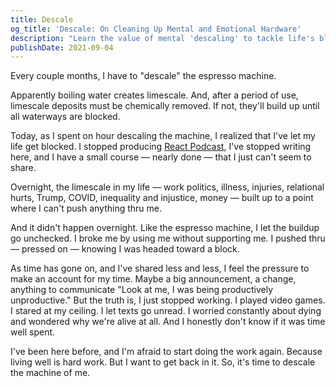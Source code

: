 ```yaml
---
title: Descale
og_title: 'Descale: On Cleaning Up Mental and Emotional Hardware'
description: "Learn the value of mental 'descaling' to tackle life's blockages, drawing inspiration from the upkeep of an espresso machine and the need for renewal."
publishDate: 2021-09-04
---
```


Every couple months, I have to "descale" the espresso machine.

Apparently boiling water creates limescale. And, after a period of use, limescale deposits must be chemically removed. If not, they'll build up until all waterways are blocked.

Today, as I spent on hour descaling the machine, I realized that I've let my life get blocked. I stopped producing [React Podcast](https://reactpodcast.com), I've stopped writing here, and I have a small course — nearly done — that I just can't seem to share.

Overnight, the limescale in my life — work politics, illness, injuries, relational hurts, Trump, COVID, inequality and injustice, money — built up to a point where I can't push anything thru me.

And it didn't happen overnight. Like the espresso machine, I let the buildup go unchecked. I broke me by using me without supporting me. I pushed thru — pressed on — knowing I was headed toward a block.

As time has gone on, and I've shared less and less, I feel the pressure to make an account for my time. Maybe a big announcement, a change, anything to communicate "Look at me, I was being productively unproductive." But the truth is, I just stopped working. I played video games. I stared at my ceiling. I let texts go unread. I worried constantly about dying and wondered why we're alive at all. And I honestly don't know if it was time well spent.

I've been here before, and I'm afraid to start doing the work again. Because living well is hard work. But I want to get back in it. So, it's time to descale the machine of me.
